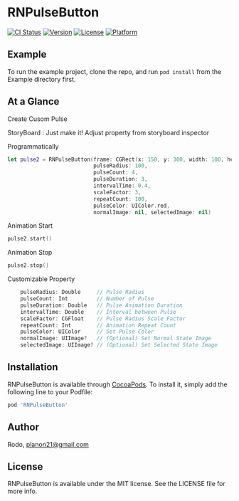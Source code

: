 # RNPulseButton

[![CI Status](http://img.shields.io/travis/bluelocate/RNPulseButton.svg?style=flat)](https://travis-ci.org/bluelocate/RNPulseButton)
[![Version](https://img.shields.io/cocoapods/v/RNPulseButton.svg?style=flat)](http://cocoapods.org/pods/RNPulseButton)
[![License](https://img.shields.io/cocoapods/l/RNPulseButton.svg?style=flat)](http://cocoapods.org/pods/RNPulseButton)
[![Platform](https://img.shields.io/cocoapods/p/RNPulseButton.svg?style=flat)](http://cocoapods.org/pods/RNPulseButton)

## Example

To run the example project, clone the repo, and run `pod install` from the Example directory first.

## At a Glance
Create Cusom Pulse

StoryBoard : Just make it! Adjust property from storyboard inspector

Programmatically
``` swift
let pulse2 = RNPulseButton(frame: CGRect(x: 150, y: 300, width: 100, height: 100),
                           pulseRadius: 100,
                           pulseCount: 4,
                           pulseDuration: 3,
                           intervalTime: 0.4,
                           scaleFactor: 3,
                           repeatCount: 100,
                           pulseColor: UIColor.red,
                           normalImage: nil, selectedImage: nil)
```

Animation Start

```swift
pulse2.start()
```

Animation Stop

```swift
pulse2.stop()
```

Customizable Property
```swift
    pulseRadius: Double     // Pulse Radius
    pulseCount: Int         // Number of Pulse
    pulseDuration: Double   // Pulse Animation Duration
    intervalTime: Double    // Interval between Pulse
    scaleFactor: CGFloat    // Pulse Radius Scale Factor
    repeatCount: Int        // Animation Repeat Count
    pulseColor: UIColor     // Set Pulse Color
    normalImage: UIImage?   // (Optional) Set Normal State Image
    selectedImage: UIImage? // (Optional) Set Selected State Image
```
## Installation

RNPulseButton is available through [CocoaPods](http://cocoapods.org). To install
it, simply add the following line to your Podfile:

```ruby
pod 'RNPulseButton'
```

## Author

Rodo, planon21@gmail.com

## License

RNPulseButton is available under the MIT license. See the LICENSE file for more info.
